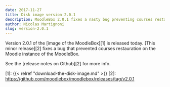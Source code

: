 ```yaml
---
date: 2017-11-27
title: Disk image version 2.0.1
description: MoodleBox 2.0.1 fixes a nasty bug preventing courses restauration on the Moodle instance of the MoodleBox.
author: Nicolas Martignoni
slug: version-2.0.1
---
```


Version 2.0.1 of the [image of the MoodleBox][1] is released today. [This minor release][2] fixes a bug that prevented courses restauration on the Moodle instance of the MoodleBox.

See the [release notes on Github][2] for more info.

 [1]: {{< relref "download-the-disk-image.md" >}}
 [2]: https://github.com/moodlebox/moodlebox/releases/tag/v2.0.1
